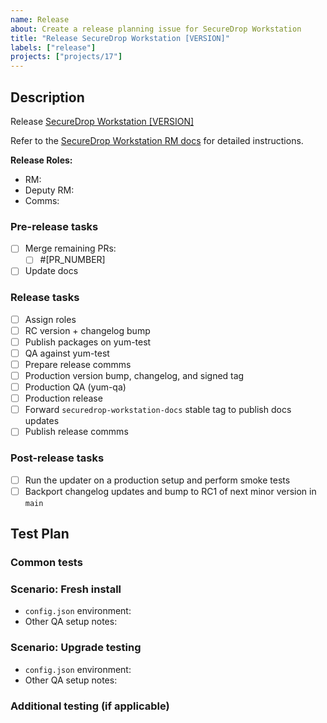 ```yaml
---
name: Release
about: Create a release planning issue for SecureDrop Workstation
title: "Release SecureDrop Workstation [VERSION]"
labels: ["release"]
projects: ["projects/17"]
---
```


## Description
Release [SecureDrop Workstation [VERSION]](https://github.com/freedomofpress/securedrop-workstation/milestone/[MILESTONE_NUMBER])

Refer to the [SecureDrop Workstation RM docs](https://developers.securedrop.org/en/latest/workstation_release_management.html) for detailed instructions.

**Release Roles:**
- RM:
- Deputy RM:
- Comms:

### Pre-release tasks
- [ ] Merge remaining PRs:
  - [ ] #[PR_NUMBER]
- [ ] Update docs

### Release tasks
- [ ] Assign roles
- [ ] RC version + changelog bump
- [ ] Publish packages on yum-test
- [ ] QA against yum-test
- [ ] Prepare release commms
- [ ] Production version bump, changelog, and signed tag
- [ ] Production QA (yum-qa)
- [ ] Production release
- [ ] Forward `securedrop-workstation-docs` stable tag to publish docs updates
- [ ] Publish release commms

### Post-release tasks
- [ ] Run the updater on a production setup and perform smoke tests
- [ ] Backport changelog updates and bump to RC1 of next minor version in `main`

## Test Plan

### Common tests

### Scenario: Fresh install

- `config.json` environment:
- Other QA setup notes:

### Scenario: Upgrade testing

- `config.json` environment:
- Other QA setup notes:

### Additional testing (if applicable)
